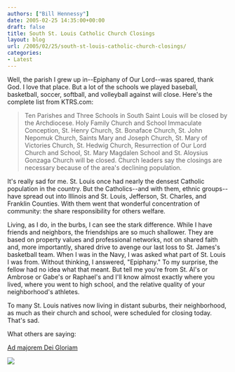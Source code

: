 ```yaml
---
authors: ["Bill Hennessy"]
date: 2005-02-25 14:35:00+00:00
draft: false
title: South St. Louis Catholic Church Closings
layout: blog
url: /2005/02/25/south-st-louis-catholic-church-closings/
categories:
- Latest
---
```


Well, the parish I grew up in--Epiphany of Our Lord--was spared, thank God. I love that place. But a lot of the schools we played baseball, basketball, soccer, softball, and volleyball against will close. Here's the complete list from KTRS.com:




> 

> 
> Ten Parishes and Three Schools in South Saint Louis will be closed by the Archdiocese. Holy Family Church and School Immaculate Conception, St. Henry Church, St. Bonaface Church, St. John Nepomuk Church, Saints Mary and Joseph Church, St. Mary of Victories Church, St. Hedwig Church, Resurrection of Our Lord Church and School, St. Mary Magdalen School and St. Aloysius Gonzaga Church will be closed. Church leaders say the closings are necessary because of the area's declining population. 
> 
> 




It's really sad for me. St. Louis once had nearly the densest Catholic population in the country. But the Catholics--and with them, ethnic groups--have spread out into Illinois and St. Louis, Jefferson, St. Charles, and Franklin Counties. With them went that wonderful concentration of community: the share responsibility for others welfare.




Living, as I do, in the burbs, I can see the stark difference. While I have friends and neighbors, the friendships are so much shallower. They are based on property values and professional networks, not on shared faith and, more importantly, shared drive to avenge our last loss to St. James's basketball team. When I was in the Navy, I was asked what part of St. Louis I was from. Without thinking, I answered, "Epiphany." To my surprise, the fellow had no idea what that meant. But tell me you're from St. Al's or Ambrose or Gabe's or Raphael's and I'll know almost exactly where you lived, where you went to high school, and the relative quality of your neighborhood's athletes.




To many St. Louis natives now living in distant suburbs, their neighborhood, as much as their church and school, were scheduled for closing today. That's sad.




What others are saying:




[Ad majorem Dei Gloriam](https://slatts.blogspot.com/2005/02/archdiocese-decides-which-south-st.html)




![](https://blog.billhennessy.com/aggbug.aspx?PostID=1233)

